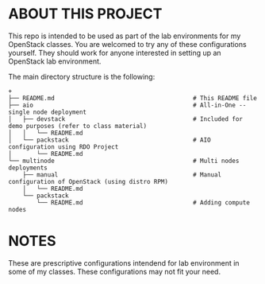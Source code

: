 ABOUT THIS PROJECT
==================

This repo is intended to be used as part of the lab environments for my OpenStack classes. You are welcomed to try any of these configurations yourself. They should work for anyone interested in setting up an OpenStack lab environment.


The main directory structure is the following:

```console
+
├── README.md                                       # This README file
├── aio                                             # All-in-One -- single node deployment
│   ├── devstack                                    # Included for demo purposes (refer to class material)
│   │   └── README.md
│   └── packstack                                   # AIO configuration using RDO Project
│       └── README.md
└── multinode                                       # Multi nodes deployments
    ├── manual                                      # Manual configuration of OpenStack (using distro RPM)
    │   └── README.md
    └── packstack
        └── README.md                               # Adding compute nodes

```


NOTES
=====

These are prescriptive configurations intendend for lab environment in some of my classes. These configurations may not fit your need.

